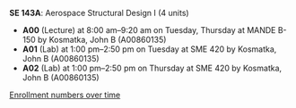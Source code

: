 **SE 143A**: Aerospace Structural Design I (4 units)

- **A00** (Lecture) at 8:00 am–9:20 am on Tuesday, Thursday at MANDE B-150 by Kosmatka, John B (A00860135)
- **A01** (Lab) at 1:00 pm–2:50 pm on Tuesday at SME 420 by Kosmatka, John B (A00860135)
- **A02** (Lab) at 1:00 pm–2:50 pm on Thursday at SME 420 by Kosmatka, John B (A00860135)

[Enrollment numbers over time](./SE143A.tsv)
